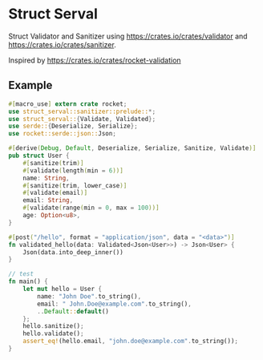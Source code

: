 # Struct Serval

Struct Validator and Sanitizer using https://crates.io/crates/validator and https://crates.io/crates/sanitizer.

Inspired by https://crates.io/crates/rocket-validation

## Example

```rust
#[macro_use] extern crate rocket;
use struct_serval::sanitizer::prelude::*;
use struct_serval::{Validate, Validated};
use serde::{Deserialize, Serialize};
use rocket::serde::json::Json;

#[derive(Debug, Default, Deserialize, Serialize, Sanitize, Validate)]
pub struct User {
    #[sanitize(trim)]
    #[validate(length(min = 6))]
    name: String,
    #[sanitize(trim, lower_case)]
    #[validate(email)]
    email: String,
    #[validate(range(min = 0, max = 100))]
    age: Option<u8>,
}

#[post("/hello", format = "application/json", data = "<data>")]
fn validated_hello(data: Validated<Json<User>>) -> Json<User> {
    Json(data.into_deep_inner())
}

// test
fn main() {
    let mut hello = User {
        name: "John Doe".to_string(),
        email: " John.Doe@example.com".to_string(),
        ..Default::default()
    };
    hello.sanitize();
    hello.validate();
    assert_eq!(hello.email, "john.doe@example.com".to_string());
}
```
